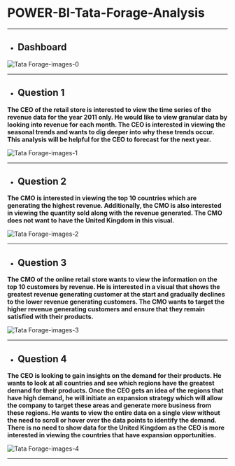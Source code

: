 # POWER-BI-Tata-Forage-Analysis

---

- ## **Dashboard**
![Tata Forage-images-0](https://github.com/user-attachments/assets/00f3af65-e2a4-40e1-870c-0d661a1476b6)

---

- ## **Question 1**
**The CEO of the retail store is interested to view the time series of the revenue data for the year 2011 only. He would like to view granular data by looking into revenue for each month. The CEO is interested in viewing the seasonal trends and wants to dig deeper into why these trends occur. This analysis will be helpful for the CEO to forecast for the next year.**

![Tata Forage-images-1](https://github.com/user-attachments/assets/291c3edc-156b-40ab-956f-f675b4c3d4d3)

---

- ## **Question 2**
**The CMO is interested in viewing the top 10 countries which are generating the highest revenue. Additionally, the CMO is also interested in viewing the quantity sold along with the revenue generated. The CMO does not want to have the United Kingdom in this visual.**

![Tata Forage-images-2](https://github.com/user-attachments/assets/a3acece0-db82-4de0-9da2-4f8b84411ce4)

---

- ## **Question 3**
**The CMO of the online retail store wants to view the information on the top 10 customers by revenue. He is interested in a visual that shows the greatest revenue generating customer at the start and gradually declines to the lower revenue generating customers. The CMO wants to target the higher revenue generating customers and ensure that they remain satisfied with their products.**

![Tata Forage-images-3](https://github.com/user-attachments/assets/ba9839d8-ad67-4075-a0d7-f13336f4c034)

---

- ## **Question 4**
**The CEO is looking to gain insights on the demand for their products. He wants to look at all countries and see which regions have the greatest demand for their products. Once the CEO gets an idea of the regions that have high demand, he will initiate an expansion strategy which will allow the company to target these areas and generate more business from these regions. He wants to view the entire data on a single view without the need to scroll or hover over the data points to identify the demand. There is no need to show data for the United Kingdom as the CEO is more interested in viewing the countries that have expansion opportunities.**

![Tata Forage-images-4](https://github.com/user-attachments/assets/09fd2f60-8b7f-4539-bb88-c92cd3a18220)

---
